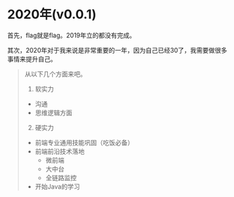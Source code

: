 # 2020年(v0.0.1)

首先，flag就是flag。2019年立的都没有完成。

其次，2020年对于我来说是非常重要的一年，因为自己已经30了，我需要做很多事情来提升自己。

> 从以下几个方面来吧。
> 
> 1. 软实力
>   - 沟通
>   - 思维逻辑方面
> 2. 硬实力
>   - 前端专业通用技能巩固（吃饭必备）
>   - 前端前沿技术落地
>     - 微前端
>     - 大中台
>     - 全链路监控
>   - 开始Java的学习
